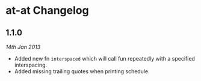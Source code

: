 # at-at Changelog

## 1.1.0
_14th Jan 2013_

* Added new fn `interspaced` which will call fun repeatedly with a specified interspacing.
* Added missing trailing quotes when printing schedule.
